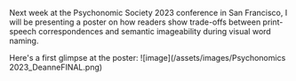 Next week at the Psychonomic Society 2023 conference in San Francisco, I will be presenting a poster on how readers show trade-offs between print-speech correspondences and semantic imageability during visual word naming.

Here's a first glimpse at the poster:
![image](/assets/images/Psychonomics 2023_DeanneFINAL.png)

